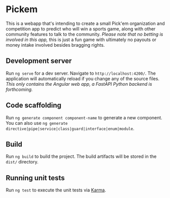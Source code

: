 # Pickem

This is a webapp that's intending to create a small Pick'em organization and competition app to predict who will win a sports game, along with other community features to talk to the community. _Please note that no betting is involved in this app,_ this is just a fun game with ultimately no payouts or money intake involved besides bragging rights.

## Development server

Run `ng serve` for a dev server. Navigate to `http://localhost:4200/`. The application will automatically reload if you change any of the source files.
_This only contains the Angular web app, a FastAPI Python backend is forthcoming._

## Code scaffolding

Run `ng generate component component-name` to generate a new component. You can also use `ng generate directive|pipe|service|class|guard|interface|enum|module`.

## Build

Run `ng build` to build the project. The build artifacts will be stored in the `dist/` directory.

## Running unit tests

Run `ng test` to execute the unit tests via [Karma](https://karma-runner.github.io).
